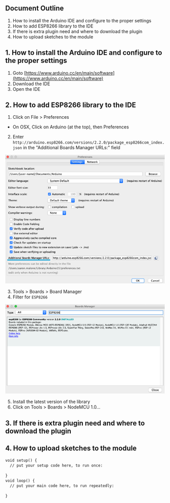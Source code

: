 ## Document Outline
1. How to install the Arduino IDE and configure to the proper settings
2. How to add ESP8266 library to the IDE
3. If there is extra plugin need and where to download the plugin
4. How to upload sketches to the module

## 1. How to install the Arduino IDE and configure to the proper settings
1. Goto [https://www.arduino.cc/en/main/software](https://www.arduino.cc/en/main/software) 
2. Download the IDE
3. Open the IDE

## 2. How to add ESP8266 library to the IDE
1. Click on File > Preferences
* On OSX, Click on Arduino (at the top), then Preferences
2. Enter `http://arduino.esp8266.com/versions/2.2.0/package_esp8266com_index.json` in the "Additional Boards Manager URLs:" field
<img src="https://github.com/Snappsu/Coding-Bootcamp/blob/master/pics/PereferencesWindow.png?raw=true">

3. Tools > Boards > Board Manager
4. Filter for `ESP8266`
<img src="https://github.com/Snappsu/Coding-Bootcamp/blob/master/pics/BoardManager.png?raw=true">

5. Install the latest version of the library
6. Click on Tools > Boards > NodeMCU 1.0...

## 3. If there is extra plugin need and where to download the plugin

## 4. How to upload sketches to the module
```
void setup() {
  // put your setup code here, to run once:

}
void loop() {
  // put your main code here, to run repeatedly:

}
```
